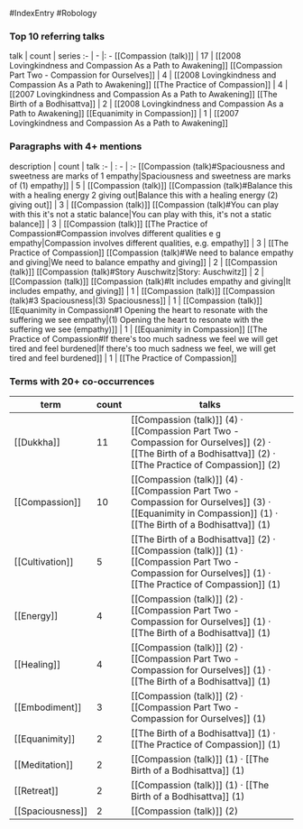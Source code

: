 #IndexEntry #Robology

### Top 10 referring talks
talk | count | series
:- | - |: -
[[Compassion (talk)]] | 17 | [[2008 Lovingkindness and Compassion As a Path to Awakening]]
[[Compassion Part Two - Compassion for Ourselves]] | 4 | [[2008 Lovingkindness and Compassion As a Path to Awakening]]
[[The Practice of Compassion]] | 4 | [[2007 Lovingkindness and Compassion As a Path to Awakening]]
[[The Birth of a Bodhisattva]] | 2 | [[2008 Lovingkindness and Compassion As a Path to Awakening]]
[[Equanimity in Compassion]] | 1 | [[2007 Lovingkindness and Compassion As a Path to Awakening]]

### Paragraphs with 4+ mentions
description | count | talk
:- | : - | :-
[[Compassion (talk)#Spaciousness and sweetness are marks of 1 empathy\|Spaciousness and sweetness are marks of (1) empathy]] | 5 | [[Compassion (talk)]]
[[Compassion (talk)#Balance this with a healing energy 2 giving out\|Balance this with a healing energy (2) giving out]] | 3 | [[Compassion (talk)]]
[[Compassion (talk)#You can play with this it's not a static balance\|You can play with this, it's not a static balance]] | 3 | [[Compassion (talk)]]
[[The Practice of Compassion#Compassion involves different qualities e g empathy\|Compassion involves different qualities, e.g. empathy]] | 3 | [[The Practice of Compassion]]
[[Compassion (talk)#We need to balance empathy and giving\|We need to balance empathy and giving]] | 2 | [[Compassion (talk)]]
[[Compassion (talk)#Story Auschwitz\|Story: Auschwitz]] | 2 | [[Compassion (talk)]]
[[Compassion (talk)#It includes empathy and giving\|It includes empathy, and giving]] | 1 | [[Compassion (talk)]]
[[Compassion (talk)#3 Spaciousness\|(3) Spaciousness]] | 1 | [[Compassion (talk)]]
[[Equanimity in Compassion#1 Opening the heart to resonate with the suffering we see empathy\|(1) Opening the heart to resonate with the suffering we see (empathy)]] | 1 | [[Equanimity in Compassion]]
[[The Practice of Compassion#If there's too much sadness we feel we will get tired and feel burdened\|If there's too much sadness we feel, we will get tired and feel burdened]] | 1 | [[The Practice of Compassion]]

### Terms with 20+ co-occurrences
term | count | talks
-|-|-
[[Dukkha]] | 11 | <span class="counts">[[Compassion (talk)]] (4) · [[Compassion Part Two - Compassion for Ourselves]] (2) · [[The Birth of a Bodhisattva]] (2) · [[The Practice of Compassion]] (2)</span> 
[[Compassion]] | 10 | <span class="counts">[[Compassion (talk)]] (4) · [[Compassion Part Two - Compassion for Ourselves]] (3) · [[Equanimity in Compassion]] (1) · [[The Birth of a Bodhisattva]] (1)</span> 
[[Cultivation]] | 5 | <span class="counts">[[The Birth of a Bodhisattva]] (2) · [[Compassion (talk)]] (1) · [[Compassion Part Two - Compassion for Ourselves]] (1) · [[The Practice of Compassion]] (1)</span> 
[[Energy]] | 4 | <span class="counts">[[Compassion (talk)]] (2) · [[Compassion Part Two - Compassion for Ourselves]] (1) · [[The Birth of a Bodhisattva]] (1)</span> 
[[Healing]] | 4 | <span class="counts">[[Compassion (talk)]] (2) · [[Compassion Part Two - Compassion for Ourselves]] (1) · [[The Birth of a Bodhisattva]] (1)</span> 
[[Embodiment]] | 3 | <span class="counts">[[Compassion (talk)]] (2) · [[Compassion Part Two - Compassion for Ourselves]] (1)</span> 
[[Equanimity]] | 2 | <span class="counts">[[The Birth of a Bodhisattva]] (1) · [[The Practice of Compassion]] (1)</span> 
[[Meditation]] | 2 | <span class="counts">[[Compassion (talk)]] (1) · [[The Birth of a Bodhisattva]] (1)</span> 
[[Retreat]] | 2 | <span class="counts">[[Compassion (talk)]] (1) · [[The Birth of a Bodhisattva]] (1)</span> 
[[Spaciousness]] | 2 | <span class="counts">[[Compassion (talk)]] (2)</span> 

